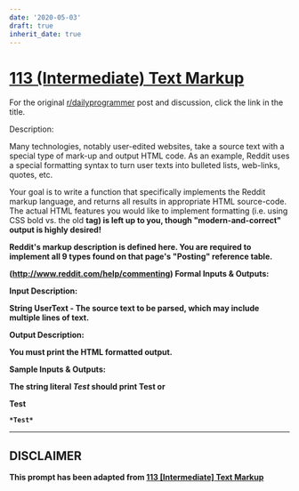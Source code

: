 ```yaml
---
date: '2020-05-03'
draft: true
inherit_date: true
---
```


# [113 (Intermediate) Text Markup](https://www.reddit.com/r/dailyprogrammer/comments/13hmz5/11202012_challenge_113_intermediate_text_markup/)

For the original [r/dailyprogrammer](https://www.reddit.com/r/dailyprogrammer/) post and discussion, click the link in the title.

Description:

Many technologies, notably user-edited websites, take a source text with a special type of mark-up and output HTML code. As an example, Reddit uses a special formatting syntax to turn user texts into bulleted lists, web-links, quotes, etc.

Your goal is to write a function that specifically implements the Reddit markup language, and returns all results in appropriate HTML source-code. The actual HTML features you would like to implement formatting (i.e. using CSS bold vs. the old <b> tag) is left up to you, though "modern-and-correct" output is highly desired!

Reddit's markup description is defined here. You are required to implement all 9 types found on that page's "Posting" reference table.

(http://www.reddit.com/help/commenting)
Formal Inputs & Outputs:

Input Description:

String UserText - The source text to be parsed, which may include multiple lines of text.

Output Description:

You must print the HTML formatted output.

Sample Inputs & Outputs:

The string literal *Test* should print <b>Test</b> or <div style="font-weight:bold;">Test</div>


```
*Test*
```

----
## **DISCLAIMER**
This prompt has been adapted from [113 [Intermediate] Text Markup](https://www.reddit.com/r/dailyprogrammer/comments/13hmz5/11202012_challenge_113_intermediate_text_markup/
)
